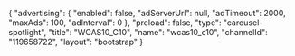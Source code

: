 {
    "advertising": {
        "enabled": false,
        "adServerUrl": null,
        "adTimeout": 2000,
        "maxAds": 100,
        "adInterval": 0
    },
    "preload": false,
    "type": "carousel-spotlight",
    "title": "WCAS10_C10",
    "name": "wcas10_c10",
    "channelId": "119658722",
    "layout": "bootstrap"
}